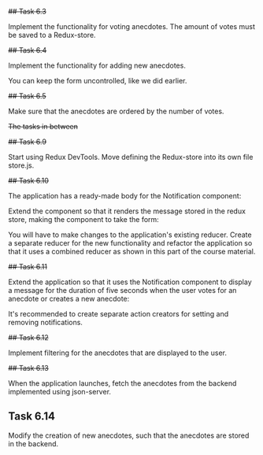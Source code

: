 ~~## Task 6.3~~

Implement the functionality for voting anecdotes. The amount of votes must be saved to a Redux-store.

~~## Task 6.4~~

Implement the functionality for adding new anecdotes.

You can keep the form uncontrolled, like we did earlier.

~~## Task 6.5~~

Make sure that the anecdotes are ordered by the number of votes.

~~The tasks in between~~

~~## Task 6.9~~

Start using Redux DevTools. Move defining the Redux-store into its own file store.js.

~~## Task 6.10~~

The application has a ready-made body for the Notification component:

Extend the component so that it renders the message stored in the redux store, making the component to take the form:

You will have to make changes to the application's existing reducer. Create a separate reducer for the new functionality and refactor the application so that it uses a combined reducer as shown in this part of the course material.

~~## Task 6.11~~

Extend the application so that it uses the Notification component to display a message for the duration of five seconds when the user votes for an anecdote or creates a new anecdote:

It's recommended to create separate action creators for setting and removing notifications.

~~## Task 6.12~~

Implement filtering for the anecdotes that are displayed to the user.

~~## Task 6.13~~

When the application launches, fetch the anecdotes from the backend implemented using json-server.

## Task 6.14

Modify the creation of new anecdotes, such that the anecdotes are stored in the backend.

